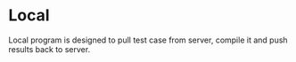 # Local

Local program is designed to pull test case from server, compile it and push results back to server.
